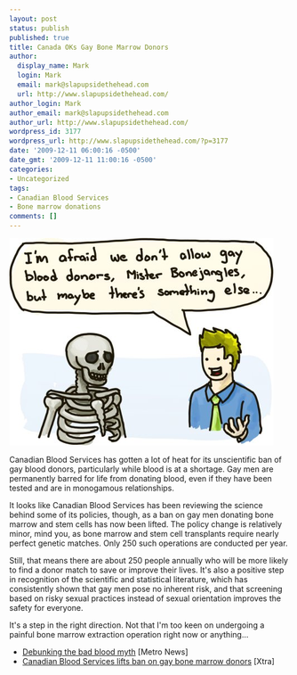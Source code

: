 ```yaml
---
layout: post
status: publish
published: true
title: Canada OKs Gay Bone Marrow Donors
author:
  display_name: Mark
  login: Mark
  email: mark@slapupsidethehead.com
  url: http://www.slapupsidethehead.com/
author_login: Mark
author_email: mark@slapupsidethehead.com
author_url: http://www.slapupsidethehead.com/
wordpress_id: 3177
wordpress_url: http://www.slapupsidethehead.com/?p=3177
date: '2009-12-11 06:00:16 -0500'
date_gmt: '2009-12-11 11:00:16 -0500'
categories:
- Uncategorized
tags:
- Canadian Blood Services
- Bone marrow donations
comments: []
---
```

![And, no, I'm not sure why a skeleton would be able to donate blood in the first place.](/wp-content/media/2009/12/mister-bonejangles.jpg "And, no, I'm not sure why a skeleton would be able to donate blood in the first place.")

Canadian Blood Services has gotten a lot of heat for its unscientific ban of gay blood donors, particularly while blood is at a shortage. Gay men are permanently barred for life from donating blood, even if they have been tested and are in monogamous relationships.

It looks like Canadian Blood Services has been reviewing the science behind some of its policies, though, as a ban on gay men donating bone marrow and stem cells has now been lifted. The policy change is relatively minor, mind you, as bone marrow and stem cell transplants require nearly perfect genetic matches. Only 250 such operations are conducted per year.

Still, that means there are about 250 people annually who will be more likely to find a donor match to save or improve their lives. It's also a positive step in recognition of the scientific and statistical literature, which has consistently shown that gay men pose no inherent risk, and that screening based on risky sexual practices instead of sexual orientation improves the safety for everyone.

It's a step in the right direction. Not that I'm too keen on undergoing a painful bone marrow extraction operation right now or anything...

- [Debunking the bad blood myth](http://www.metronews.ca/toronto/local/article/390788--debunking-the-bad-blood-myth) [Metro News]
- [Canadian Blood Services lifts ban on gay bone marrow donors](http://www.xtra.ca/public/National/Canadian_Blood_Services_lifts_ban_on_gay_bone_marrow_donors-7982.aspx) [Xtra]
